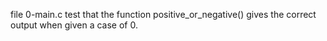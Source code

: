 file 0-main.c test that the function positive_or_negative() gives the correct output when given a case of 0.